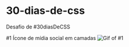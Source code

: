 # 30-dias-de-css
Desafio de #30diasDeCSS

#1 Ícone de mídia social em camadas
![Gif of #1](https://druidaurbano.github.com/30-dias-de-css/gifs/#1.gif)
